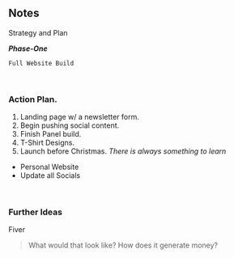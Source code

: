 

## Notes
Strategy and Plan
<br>

***Phase-One***
```
Full Website Build
```
<br>

### Action Plan.
1. Landing page w/ a newsletter form.
2. Begin pushing social content.
3. Finish Panel build.
4. T-Shirt Designs.
5. Launch before Christmas. *There is always something to learn*

- Personal Website
- Update all Socials

<br>

### Further Ideas
Fiver

 > What would that look like? How does it generate money?